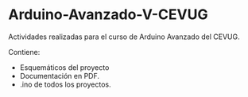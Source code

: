 # Arduino-Avanzado-V-CEVUG
Actividades realizadas para el curso de Arduino Avanzado del CEVUG.

Contiene:

* Esquemáticos del proyecto
* Documentación en PDF.
* .ino de todos los proyectos.
